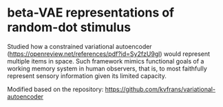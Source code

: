 # beta-VAE representations of random-dot stimulus

Studied how a constrained variational autoencoder (https://openreview.net/references/pdf?id=Sy2fzU9gl) would represent multiple items in space. 
Such framework mimics functional goals of a working memory system in human observers, 
that is, to most faithfully represent sensory information given its limited capacity. 
  
Modified based on the repository: https://github.com/kvfrans/variational-autoencoder
